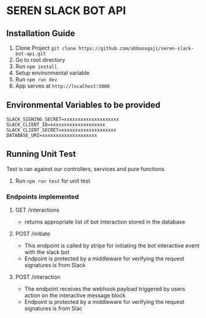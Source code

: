 # SEREN SLACK BOT API

## Installation Guide

1. Clone Project `git clone https://github.com/abbasogaji/seren-slack-bot-api.git`
2. Go to root directory
3. Run `npm install`
4. Setup environmental variable
5. Run `npm run dev`
6. App serves at `http://localhost:5000`

## Environmental Variables to be provided

```
SLACK_SIGNING_SECRET=xxxxxxxxxxxxxxxxxxxx
SLACK_CLIENT_ID=xxxxxxxxxxxxxxxxxxxx
SLACK_CLIENT_SECRET=xxxxxxxxxxxxxxxxxxxx
DATABASE_URI=xxxxxxxxxxxxxxxxxxxx

```

## Running Unit Test
Test is ran against our controllers, services and pure functions
1. Run `npm run test` for unit test
   
### Endpoints implemented

1. GET /interactions
    * returns appropriate list of bot interaction stored in the database

2. POST /initiate
    * This endpoint is called by stripe for initiating the bot interactive event with the slack bot
    * Endpoint is protected by a middleware for verifying the request signatures is from Slack

3. POST /interaction
    * The endpoint receives the webhook payload triggered by users action on the interactive message block
    * Endpoint is protected by a middleware for verifying the request signatures is from Slac

```
